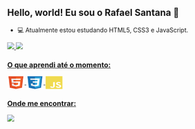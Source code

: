 <!--
**rafa-san/rafa-san** is a ✨ _special_ ✨ repository because its `README.md` (this file) appears on your GitHub profile.

Here are some ideas to get you started:
- 🌱 I’m currently learning HTML5, CSS3 e JavaScript.
- 📫 E-mail: rafael.narl@hotmail.com
- 🔭 I’m currently working on ...
- 👯 I’m looking to collaborate on ...
- 🤔 I’m looking for help with ...
- 💬 Ask me about ...
- 😄 Pronouns: ...
- ⚡ Fun fact: ...
-->

## Hello, world! Eu sou o Rafael Santana 👋
  
- 💻 Atualmente estou estudando HTML5, CSS3 e JavaScript.

<div align="left">
  <a href="https://github.com/rafa-san">
  <img height="180em" src="https://github-readme-stats.vercel.app/api?username=rafa-san&show_icons=true&theme=dracula&include_all_commits=true&count_private=true"/>
  <img height="180em" src="https://github-readme-stats.vercel.app/api/top-langs/?username=rafa-san&layout=compact&langs_count=7&theme=dracula"/>
</div>
  
### O que aprendi até o momento:
<div style="display: inline_block">
  <img align="center" alt="Rafa-HTML" height="30" width="40" src="https://raw.githubusercontent.com/devicons/devicon/master/icons/html5/html5-original.svg">
  <img align="center" alt="Rafa-CSS" height="30" width="40" src="https://raw.githubusercontent.com/devicons/devicon/master/icons/css3/css3-original.svg">
  <img align="center" alt="Rafa-Js" height="30" width="40" src="https://raw.githubusercontent.com/devicons/devicon/master/icons/javascript/javascript-plain.svg">
</div>
  
### Onde me encontrar:
<div> 
  <a href="https://www.linkedin.com/in/rafael-santana-53750415a/" target="_blank"><img src="https://img.shields.io/badge/-LinkedIn-%230077B5?style=for-the-badge&logo=linkedin&logoColor=white" target="_blank"></a>
</div>
